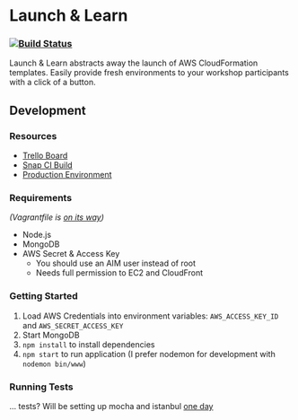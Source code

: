 # Launch & Learn
### [![Build Status](https://snap-ci.com/asifrc/launchandlearn/branch/master/build_image)](https://snap-ci.com/asifrc/launchandlearn/branch/master)

Launch & Learn abstracts away the launch of AWS CloudFormation templates. Easily provide fresh environments to your workshop participants with a click of a button.

## Development
### Resources
 - [Trello Board](https://trello.com/b/d2tCoZGp/launch-learn)
 - [Snap CI Build](https://snap-ci.com/asifrc/launchandlearn/branch/master)
 - [Production Environment](http://launchandlearn.herokuapp.com/)

### Requirements
_(Vagrantfile is [on its way](https://trello.com/c/t2z971Mg))_
 - Node.js
 - MongoDB
 - AWS Secret & Access Key
    - You should use an AIM user instead of root
    - Needs full permission to EC2 and CloudFront

### Getting Started


  1. Load AWS Credentials into environment variables: `AWS_ACCESS_KEY_ID` and `AWS_SECRET_ACCESS_KEY`
  2. Start MongoDB
  3. `npm install` to install dependencies
  4. `npm start` to run application (I prefer nodemon for development with `nodemon bin/www`)
  
### Running Tests
... tests? Will be setting up mocha and istanbul [one day](https://trello.com/c/Xp5IPEaU)
